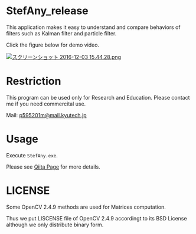 # StefAny_release
This application makes it easy to understand and compare behaviors of filters such as Kalman filter and particle filter.

Click the figure below for demo video.

[![スクリーンショット 2016-12-03 15.44.28.png](https://qiita-image-store.s3.amazonaws.com/0/110138/fae66f3b-e915-90de-201e-19a032c2f3bf.png)](https://youtu.be/2ilg-UH_IyE)

# Restriction
This program can be used only for Research and Education.
Please contact me if you need commercital use.

Mail: p595201m@mail.kyutech.jp

# Usage
Execute `StefAny.exe`.

Please see [Qiita Page]() for more details.

# LICENSE
Some OpenCV 2.4.9 methods are used for Matrices computation.

Thus we put LISCENSE file of OpenCV 2.4.9 accordingt to its BSD License although we only distribute binary form. 

